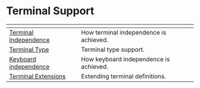 # Terminal Support

<PageHeader />

| <!----> | <!----> |
| --- | --- |
| [Terminal Independence](./../terminal-independence) | How terminal independence is achieved. |
| [Terminal Type](./../terminal-type) | Terminal type support. |
| [Keyboard independence](./../keyboard-independence) | How keyboard independence is achieved. |
| [Terminal Extensions](./../terminal-extensions) | Extending terminal definitions. |

